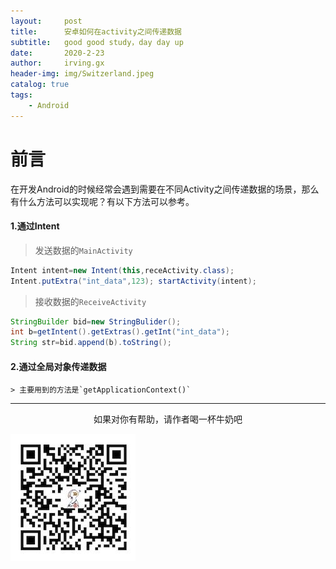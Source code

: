 ```yaml
---
layout:     post
title:      安卓如何在activity之间传递数据
subtitle:   good good study，day day up
date:       2020-2-23
author:     irving.gx
header-img: img/Switzerland.jpeg
catalog: true
tags:
    - Android
---
```



# 前言
在开发Android的时候经常会遇到需要在不同Activity之间传递数据的场景，那么有什么方法可以实现呢？有以下方法可以参考。


#### 1.通过Intent

   > 发送数据的`MainActivity`
   ```java
   Intent intent=new Intent(this,receActivity.class); 
   Intent.putExtra("int_data",123); startActivity(intent);
   ```
   > 接收数据的`ReceiveActivity`
   ```java
   StringBuilder bid=new StringBulider(); 
   int b=getIntent().getExtras().getInt("int_data"); 
   String str=bid.append(b).toString();
   ```
   
#### 2.通过全局对象传递数据
    > 主要用到的方法是`getApplicationContext()`
 
  
  - - -
  <p align="center">如果对你有帮助，请作者喝一杯牛奶吧</p>
     
 ![image](https://raw.githubusercontent.com/GuoXinsayhello/GuoXinsayhello.github.io/master/img/wepay.jpg)
 
 


 
 
 
 
 
 
 
 
 
 
 
 
 
 
 
 
 
 
 
 
 
 
 
  



        
  
  
  


 
 





